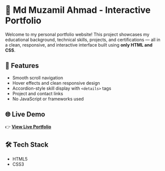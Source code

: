 # 💼 Md Muzamil Ahmad - Interactive Portfolio

Welcome to my personal portfolio website! This project showcases my educational background, technical skills, projects, and certifications — all in a clean, responsive, and interactive interface built using **only HTML and CSS**.

## 📌 Features

- Smooth scroll navigation
- Hover effects and clean responsive design
- Accordion-style skill display with `<details>` tags
- Project and contact links
- No JavaScript or frameworks used

## 🌐 Live Demo

👉 **[View Live Portfolio](https://muzamilmujju.github.io/Portfolio-Website/)**

## 🛠️ Tech Stack

- HTML5
- CSS3



